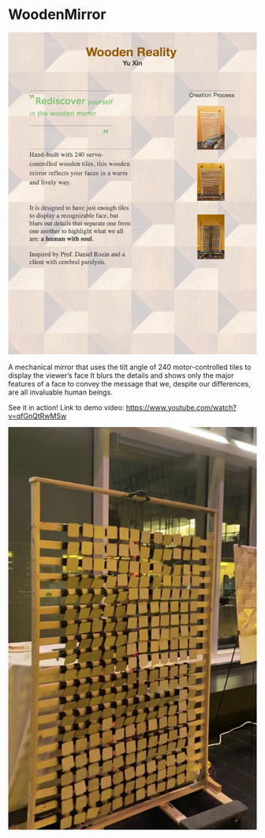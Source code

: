 # WoodenMirror
![](https://github.com/johnxin66/WoodenMirror/blob/master/Wooden%20Mirror%20Poster.jpg)

A mechanical mirror that uses the tilt angle of 240 motor-controlled tiles to display the viewer’s face
It blurs the details and shows only the major features of a face to convey the message that we, despite our differences, are all invaluable human beings.

See it in action! Link to demo video: https://www.youtube.com/watch?v=qfGnQtRwMSw

![](https://github.com/johnxin66/WoodenMirror/blob/master/StaticShot.jpeg)
